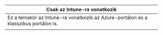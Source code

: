 |                              Csak az Intune-ra vonatkozik                               |
|-------------------------------------------------------------------------------|
| Ez a témakör az Intune-ra vonatkozik az Azure-portálon és a klasszikus portálon is. |
|                                                                               |

